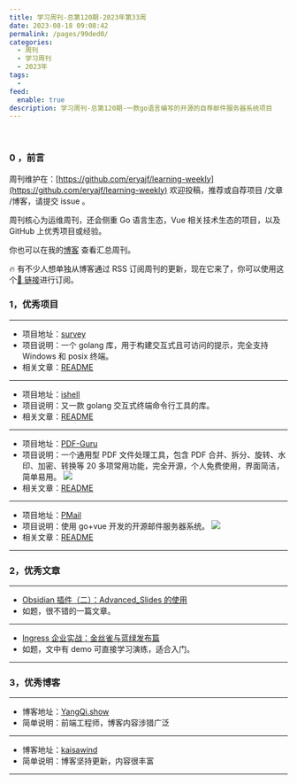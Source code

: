 ```yaml
---
title: 学习周刊-总第120期-2023年第33周
date: 2023-08-18 09:08:42
permalink: /pages/99ded0/
categories:
  - 周刊
  - 学习周刊
  - 2023年
tags:
  -
feed:
  enable: true
description: 学习周刊-总第120期-一款go语言编写的开源的自荐邮件服务器系统项目
---
```


<br><ArticleTopAd></ArticleTopAd>

### 0 ，前言

周刊维护在：[https://github.com/eryajf/learning-weekly](https://github.com/eryajf/learning-weekly) 欢迎投稿，推荐或自荐项目 /文章 /博客，请提交 issue 。

周刊核心为运维周刊，还会侧重 Go 语言生态，Vue 相关技术生态的项目，以及 GitHub 上优秀项目或经验。

你也可以在我的[博客](https://wiki.eryajf.net/learning-weekly/) 查看汇总周刊。

🔥 有不少人想单独从博客通过 RSS 订阅周刊的更新，现在它来了，你可以使用这个[🔗 链接](https://wiki.eryajf.net/learning-weekly.xml)进行订阅。

### 1，优秀项目

---

- 项目地址：[survey](https://github.com/go-survey/survey)
- 项目说明：一个 golang 库，用于构建交互式且可访问的提示，完全支持 Windows 和 posix 终端。
- 相关文章：[README](https://github.com/go-survey/survey#readme)

---

- 项目地址：[ishell](https://github.com/abiosoft/ishell)
- 项目说明：又一款 golang 交互式终端命令行工具的库。
- 相关文章：[README](https://github.com/abiosoft/ishell#readme)

---

- 项目地址：[PDF-Guru](https://github.com/kevin2li/PDF-Guru)
- 项目说明：一个通用型 PDF 文件处理工具，包含 PDF 合并、拆分、旋转、水印、加密、转换等 20 多项常用功能，完全开源，个人免费使用，界面简洁，简单易用。
  ![](https://t.eryajf.net/imgs/2023/08/1690888001359.png)
- 相关文章：[README](https://github.com/kevin2li/PDF-Guru#readme)

---

- 项目地址：[PMail](https://github.com/Jinnrry/PMail)
- 项目说明：使用 go+vue 开发的开源邮件服务器系统。
  ![](https://t.eryajf.net/imgs/2023/08/1692285749842.gif)
- 相关文章：[README](https://github.com/Jinnrry/PMail/blob/master/README_CN.md)

---

### 2，优秀文章

---

- [Obsidian 插件（二）：Advanced_Slides 的使用](https://www.cnblogs.com/liuzhongkun/p/17096534.html)
- 如题，很不错的一篇文章。

---

- [Ingress 企业实战：金丝雀与蓝绿发布篇](https://mp.weixin.qq.com/s/z6cwm4U_YAFwH2DJ0tgXqA)
- 如题，文中有 demo 可直接学习演练，适合入门。

---

### 3，优秀博客

---

- 博客地址：[YangQi.show](https://www.yangqi.show/)
- 简单说明：前端工程师，博客内容涉猎广泛

---

- 博客地址：[kaisawind](https://kaisawind.gitee.io/)
- 简单说明：博客坚持更新，内容很丰富

---


<br><ArticleTopAd></ArticleTopAd>
